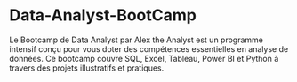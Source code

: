 # Data-Analyst-BootCamp
Le Bootcamp de Data Analyst par Alex the Analyst est un programme intensif conçu pour vous doter des compétences essentielles en analyse de données. Ce bootcamp couvre SQL, Excel, Tableau, Power BI et Python à travers des projets illustratifs et pratiques.
